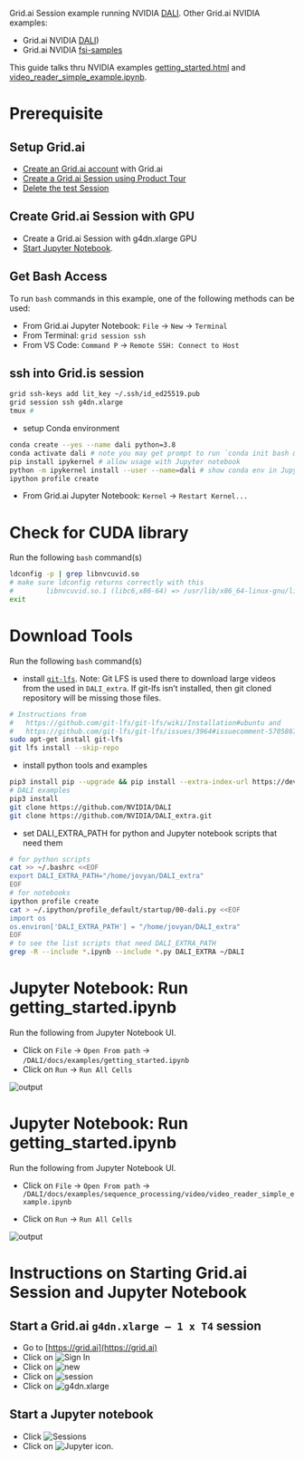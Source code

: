 
Grid.ai Session example running NVIDIA [DALI](https://github.com/NVIDIA/DALI).  Other Grid.ai NVIDIA examples:
- Grid.ai NVIDIA [DALI](https://github.com/robert-s-lee/grid-nvidia-dali))
- Grid.ai NVIDIA [fsi-samples](https://github.com/robert-s-lee/grid-nvidia-fsi-samples)

This guide talks thru NVIDIA examples [getting_started.html](https://docs.nvidia.com/deeplearning/dali/user-guide/docs/examples/getting_started.html) and [video_reader_simple_example.ipynb](https://github.com/NVIDIA/DALI/blob/main/docs/examples/sequence_processing/video/video_reader_simple_example.ipynb).  

# Prerequisite
## Setup Grid.ai 
- [Create an Grid.ai account](https://docs.grid.ai/getting-started/getting-started-with-grid#login-steps) with Grid.ai
- [Create a Grid.ai Session using Product Tour](https://docs.grid.ai/features/sessions#product-tour) 
- [Delete the test Session](https://docs.grid.ai/features/sessions#delete-a-session)

## Create Grid.ai Session with GPU
- Create a Grid.ai Session with g4dn.xlarge GPU
- [Start Jupyter Notebook](https://docs.grid.ai/features/sessions/jupyterlab-with-sessions). 

## Get Bash Access 
To run `bash` commands in this example, one of the following methods can be used: 
- From Grid.ai Jupyter Notebook: `File` -> `New` -> `Terminal`
- From Terminal: `grid session ssh`
- From VS Code: `Command P` -> `Remote SSH: Connect to Host`

## ssh into Grid.is session
  
```bash
grid ssh-keys add lit_key ~/.ssh/id_ed25519.pub
grid session ssh g4dn.xlarge 
tmux # 
```

- setup Conda environment
```bash
conda create --yes --name dali python=3.8
conda activate dali # note you may get prompt to run `conda init bash && exit`
pip install ipykernel # allow usage with Jupyter notebook
python -m ipykernel install --user --name=dali # show conda env in Jupyter notebook
ipython profile create
```
- From Grid.ai Jupyter Notebook: `Kernel` -> `Restart Kernel...`

# Check for CUDA library 
Run the following `bash` command(s)
```bash
ldconfig -p | grep libnvcuvid.so
# make sure ldconfig returns correctly with this
#        libnvcuvid.so.1 (libc6,x86-64) => /usr/lib/x86_64-linux-gnu/libnvcuvid.so.1
exit
```

# Download Tools 
Run the following `bash` command(s)

- install [`git-lfs`](https://git-lfs.github.com). Note: Git LFS is used there to download large videos from the used in `DALI_extra`. If git-lfs isn’t installed, then git cloned repository will be missing those files.

```bash
# Instructions from 
#   https://github.com/git-lfs/git-lfs/wiki/Installation#ubuntu and 
#   https://github.com/git-lfs/git-lfs/issues/3964#issuecomment-570586798
sudo apt-get install git-lfs
git lfs install --skip-repo
```

- install python tools and examples
```bash
pip3 install pip --upgrade && pip install --extra-index-url https://developer.download.nvidia.com/compute/redist --upgrade nvidia-dali-cuda110
# DALI examples
pip3 install 
git clone https://github.com/NVIDIA/DALI
git clone https://github.com/NVIDIA/DALI_extra.git
```

- set DALI_EXTRA_PATH for python and Jupyter notebook scripts that need them

```bash
# for python scripts
cat >> ~/.bashrc <<EOF
export DALI_EXTRA_PATH="/home/jovyan/DALI_extra"
EOF
# for notebooks
ipython profile create
cat > ~/.ipython/profile_default/startup/00-dali.py <<EOF
import os
os.environ['DALI_EXTRA_PATH'] = "/home/jovyan/DALI_extra"
EOF
# to see the list scripts that need DALI_EXTRA_PATH
grep -R --include *.ipynb --include *.py DALI_EXTRA ~/DALI
```

# Jupyter Notebook: Run getting_started.ipynb
Run the following from Jupyter Notebook UI.

- Click on `File` -> `Open From path` -> `/DALI/docs/examples/getting_started.ipynb`
- Click on `Run` -> `Run All Cells`

![output](images/getting_started_image.png) 

# Jupyter Notebook: Run getting_started.ipynb
Run the following from Jupyter Notebook UI.

- Click on `File` -> `Open From path` -> `/DALI/docs/examples/sequence_processing/video/video_reader_simple_example.ipynb`

- Click on `Run` -> `Run All Cells`

![output](images/Screen%20Shot%202021-08-19%20at%2010.14.17%20AM.png)

# Instructions on Starting Grid.ai Session and Jupyter Notebook


## Start a Grid.ai `g4dn.xlarge — 1 x T4` session

- Go to [https://grid.ai](https://grid.ai)
- Click on ![Sign In](images/signin.png)
- Click on ![new](images/new.png) 
- Click on ![session](images/session.png) 
- Click on ![g4dn.xlarge](images/new_session.png)

## Start a Jupyter notebook

- Click ![Sessions](images/sessions.png)
- Click on ![Jupyter icon](images/Screen%20Shot%202021-08-16%20at%2011.16.34%20AM.png).

